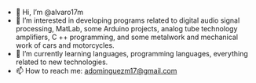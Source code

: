 - 👋 Hi, I’m @alvaro17m
- 👀 I’m interested in developing programs related to digital audio signal processing, MatLab, some Arduino projects, analog tube technology amplifiers, C ++ programming, and some metalwork and mechanical work of cars and motorcycles.
- 🌱 I’m currently learning languages, programming languages, everything related to new technologies.
- 📫 How to reach me: adominguezm17@gmail.com

<!---
alvaro17m/alvaro17m is a ✨ special ✨ repository because its `README.md` (this file) appears on your GitHub profile.
You can click the Preview link to take a look at your changes.
--->
